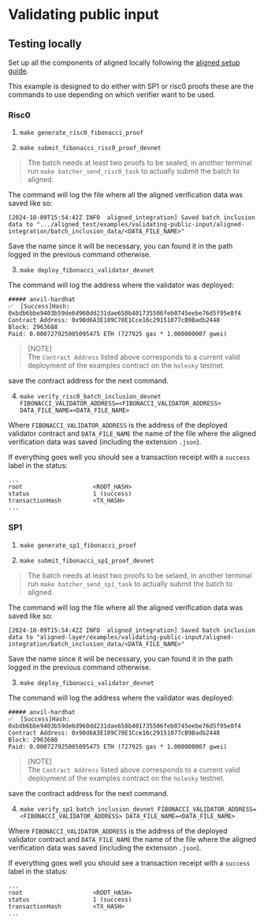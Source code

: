 # Validating public input

## Testing locally

Set up all the components of aligned locally following the [aligned setup guide](../../docs/3_guides/6_setup_aligned.md).

This example is designed to do either with SP1 or risc0 proofs these are the commands to use depending on which verifier want to be used.

### Risc0

1. `make generate_risc0_fibonacci_proof`

2. `make submit_fibonacci_risc0_proof_devnet`

> The batch needs at least two proofs to be sealed, in another terminal run `make batcher_send_risc0_task` to actually submit the batch to aligned.

The command will log the file where all the aligned verification data was saved like so:

```
[2024-10-09T15:54:42Z INFO  aligned_integration] Saved batch inclusion data to ".../aligned_test/examples/validating-public-input/aligned-integration/batch_inclusion_data/<DATA_FILE_NAME>"
```

Save the name since it will be necessary, you can found it in the path logged in the previous command otherwise.

3. `make deploy_fibonacci_validator_devnet`

The command will log the address where the validator was deployed:

```
##### anvil-hardhat
✅  [Success]Hash: 0xbdb6bbe9403b59de6d960dd231dae658b401735506feb0745eebe76d5f95e8f4
Contract Address: 0x90d6A3E189C70E1Cce16c29151077cB9Badb2448
Block: 2963688
Paid: 0.000727925005095475 ETH (727925 gas * 1.000000007 gwei)
```

> [NOTE]  
> The `Contract Address` listed above corresponds to a current valid deployment of the examples contract on the `holesky` testnet.

save the contract address for the next command.

4. `make verify_risc0_batch_inclusion_devnet FIBONACCI_VALIDATOR_ADDRESS=<FIBONACCI_VALIDATOR_ADDRESS> DATA_FILE_NAME=<DATA_FILE_NAME>`

Where `FIBONACCI_VALIDATOR_ADDRESS` is the address of the deployed validator contract and `DATA_FILE_NAME` the name of the file where the aligned verification data was saved (including the extension `.json`).

If everything goes well you should see a transaction receipt with a `success` label in the status:

```
...
root                    <ROOT_HASH>
status                  1 (success)
transactionHash         <TX_HASH>
...
```

### SP1

1. `make generate_sp1_fibonacci_proof`

2. `make submit_fibonacci_sp1_proof_devnet`

> The batch needs at least two proofs to be selaed, in another terminal run `make batcher_send_sp1_task` to actually submit the batch to aligned.

The command will log the file where all the aligned verification data was saved like so:

```
[2024-10-09T15:54:42Z INFO  aligned_integration] Saved batch inclusion data to "aligned-layer/examples/validating-public-input/aligned-integration/batch_inclusion_data/<DATA_FILE_NAME>"
```

Save the name since it will be necessary, you can found it in the path logged in the previous command otherwise.

3. `make deploy_fibonacci_validator_devnet`

The command will log the address where the validator was deployed:

```
##### anvil-hardhat
✅  [Success]Hash: 0xbdb6bbe9403b59de6d960dd231dae658b401735506feb0745eebe76d5f95e8f4
Contract Address: 0x90d6A3E189C70E1Cce16c29151077cB9Badb2448
Block: 2963688
Paid: 0.000727925005095475 ETH (727925 gas * 1.000000007 gwei)
```
> [NOTE]  
> The `Contract Address` listed above corresponds to a current valid deployment of the examples contract on the `holesky` testnet.

save the contract address for the next command.

4. `make verify_sp1_batch_inclusion_devnet FIBONACCI_VALIDATOR_ADDRESS=<FIBONACCI_VALIDATOR_ADDRESS> DATA_FILE_NAME=<DATA_FILE_NAME>`

Where `FIBONACCI_VALIDATOR_ADDRESS` is the address of the deployed validator contract and `DATA_FILE_NAME` the name of the file where the aligned verification data was saved (including the extension `.json`).

If everything goes well you should see a transaction receipt with a `success` label in the status:

```
...
root                    <ROOT_HASH>
status                  1 (success)
transactionHash         <TX_HASH>
...
```
